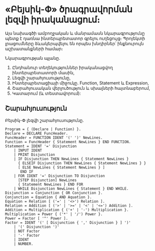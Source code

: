 # «Բեյսիկ-Փ» ծրագրավորման լեզվի իրականացում։

Այս նախագծի ամբողջական և մանրամասն նկարագրությունը պետք է դառնա ինտերպրետատոր գրելու ուղեցույց։ Պրոյեկտի լրացումները ձևակերպվելու են որպես խնդիրներ՝ ինքնուրույն աշխատանքների համար։

Նկարագրության պլանը.

1. Ընդհանուր տեղեկություններ իրականացվող ինտերպրետատորի մասին,
2. Լեզվի շարահյուսությունը,
3. Ինտերպրետացիայի միջուկը. Function, Statement և Expression,
4. Շարահյուսական վերլուծություն և սխալների հայտնաբերում,
5. Կատարում (և տեստավորում):


## Շարահյուսություն

Բեյսիկ-Փ լեզվի շարահյուսությունը.

````
Program = { (Declare | Function) }.
Declare = DECLARE FuncHeader.
FuncHeader = FUNCTION IDENT '(' ')' NewLines.
Function = FuncHeader { Statement NewLines } END FUNCTION.
Statement = IDENT '=' Disjunction
    | INPUT IDENT
    | PRINT Disjunction
    | IF Disjunction THEN NewLines { Statement NewLines }
      { ELSEIF Disjunction THEN NewLines { Statement NewLines } }
      [ ELSE NewLines { Statement NewLines } ]
       END IF
    | FOR IDENT '=' Disjunction TO Disjunction 
      [STEP Disjunction] NewLines
      { Statement NewLines } END FOR
    | WHILE Disjunction NewLines { Statement } END WHILE.
Disjunction = Conjunction { OR Conjunction }.
Conjunction = Equation { AND Aquation }.
Equation = Relation [ ('=' | '<>') Relation ].
Relation = Addition [ ('>' | '>=' | '<' | '<=') Addition ].
Addition = Multiplication { ('+' | '-') Multiplication }.
Multiplication = Power { ('*' | '/') Power }.
Power = Factor [ '^' Power ].
Factor = IDENT '(' [ Disjunction { ',' Disjunction } ] ')' 
    | '(' Disjunction ')'
    | NOT Factor
    | '-' Factor
    | IDENT
    | NUMBER.
````
